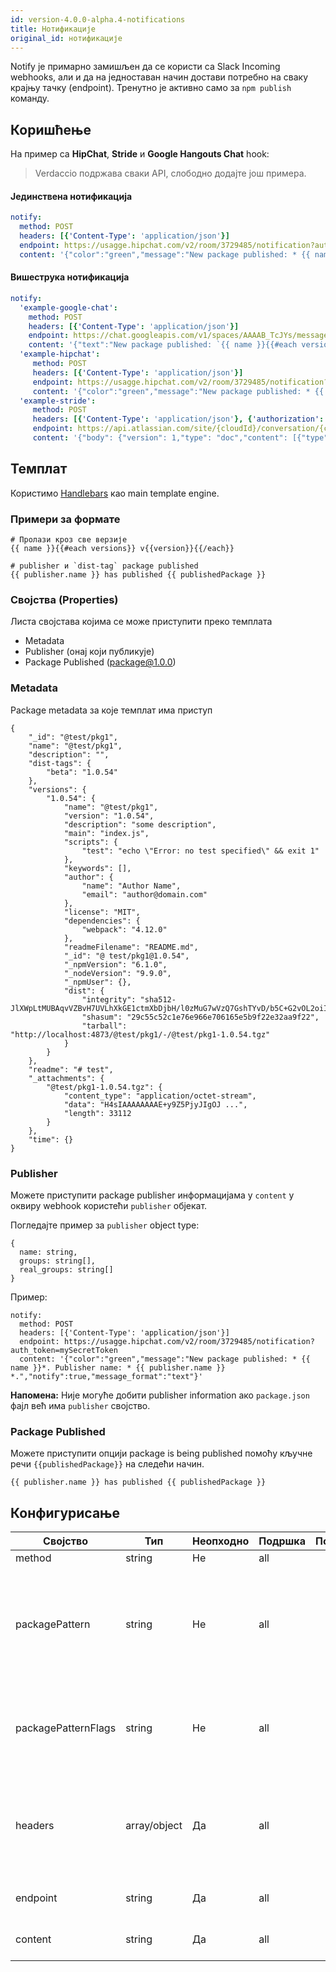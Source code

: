 ```yaml
---
id: version-4.0.0-alpha.4-notifications
title: Нотификације
original_id: нотификације
---
```

Notify је примарно замишљен да се користи са Slack Incoming webhooks, али и да на једноставан начин достави потребно на сваку крајњу тачку (endpoint). Тренутно је активно само за `npm publish` команду.

## Коришћење

На пример са **HipChat**, **Stride** и **Google Hangouts Chat** hook:

> Verdaccio подржава сваки API, слободно додајте још примера.

#### Јединствена нотификација

```yaml
notify:
  method: POST
  headers: [{'Content-Type': 'application/json'}]
  endpoint: https://usagge.hipchat.com/v2/room/3729485/notification?auth_token=mySecretToken
  content: '{"color":"green","message":"New package published: * {{ name }}*","notify":true,"message_format":"text"}'
```

#### Вишеструка нотификација

```yaml
notify:
  'example-google-chat':
    method: POST
    headers: [{'Content-Type': 'application/json'}]
    endpoint: https://chat.googleapis.com/v1/spaces/AAAAB_TcJYs/messages?key=myKey&token=myToken
    content: '{"text":"New package published: `{{ name }}{{#each versions}} v{{version}}{{/each}}`"}'
  'example-hipchat':
     method: POST
     headers: [{'Content-Type': 'application/json'}]
     endpoint: https://usagge.hipchat.com/v2/room/3729485/notification?auth_token=mySecretToken
     content: '{"color":"green","message":"New package published: * {{ name }}*","notify":true,"message_format":"text"}'
  'example-stride':
     method: POST
     headers: [{'Content-Type': 'application/json'}, {'authorization': 'Bearer secretToken'}]
     endpoint: https://api.atlassian.com/site/{cloudId}/conversation/{conversationId}/message
     content: '{"body": {"version": 1,"type": "doc","content": [{"type": "paragraph","content": [{"type": "text","text": "New package published: * {{ name }}* Publisher name: * {{ publisher.name }}"}]}]}}'     
```

## Темплат

Користимо [Handlebars](https://handlebarsjs.com/) као main template engine.

### Примери за формате

    # Пролази кроз све верзије
    {{ name }}{{#each versions}} v{{version}}{{/each}}
    
    # publisher и `dist-tag` package published
    {{ publisher.name }} has published {{ publishedPackage }}
    

### Својства (Properties)

Листа својстава којима се може приступити преко темплата

* Metadata
* Publisher (онај који публикује)
* Package Published (package@1.0.0)

### Metadata

Package metadata за које темплат има приступ

    {
        "_id": "@test/pkg1",
        "name": "@test/pkg1",
        "description": "",
        "dist-tags": {
            "beta": "1.0.54"
        },
        "versions": {
            "1.0.54": {
                "name": "@test/pkg1",
                "version": "1.0.54",
                "description": "some description",
                "main": "index.js",
                "scripts": {
                    "test": "echo \"Error: no test specified\" && exit 1"
                },
                "keywords": [],
                "author": {
                    "name": "Author Name",
                    "email": "author@domain.com"
                },
                "license": "MIT",
                "dependencies": {
                    "webpack": "4.12.0"
                },
                "readmeFilename": "README.md",
                "_id": "@ test/pkg1@1.0.54",
                "_npmVersion": "6.1.0",
                "_nodeVersion": "9.9.0",
                "_npmUser": {},
                "dist": {
                    "integrity": "sha512-JlXWpLtMUBAqvVZBvH7UVLhXkGE1ctmXbDjbH/l0zMuG7wVzQ7GshTYvD/b5C+G2vOL2oiIS1RtayA/kKkTwKw==",
                    "shasum": "29c55c52c1e76e966e706165e5b9f22e32aa9f22",
                    "tarball": "http://localhost:4873/@test/pkg1/-/@test/pkg1-1.0.54.tgz"
                }
            }
        },
        "readme": "# test",
        "_attachments": {
            "@test/pkg1-1.0.54.tgz": {
                "content_type": "application/octet-stream",
                "data": "H4sIAAAAAAAAE+y9Z5PjyJIgOJ ...",
                "length": 33112
            }
        },
        "time": {}
    }
    

### Publisher

Можете приступити package publisher информацијама у `content` у оквиру webhook користећи `publisher` објекат.

Погледајте пример за `publisher` object type:

    {
      name: string,
      groups: string[],
      real_groups: string[]
    }
    

Пример:

    notify:
      method: POST
      headers: [{'Content-Type': 'application/json'}]
      endpoint: https://usagge.hipchat.com/v2/room/3729485/notification?auth_token=mySecretToken
      content: '{"color":"green","message":"New package published: * {{ name }}*. Publisher name: * {{ publisher.name }} *.","notify":true,"message_format":"text"}'
    

**Напомена:** Није могуће добити publisher information ако `package.json` фајл већ има `publisher` својство.

### Package Published

Можете приступити опцији package is being published помоћу кључне речи `{{publishedPackage}}` на следећи начин.

    {{ publisher.name }} has published {{ publishedPackage }}
    

## Конфигурисање

| Својство            | Тип          | Неопходно | Подршка | Подразумевано | Опис                                                                                           |
| ------------------- | ------------ | --------- | ------- | ------------- | ---------------------------------------------------------------------------------------------- |
| method              | string       | Не        | all     |               | HTTP verb                                                                                      |
| packagePattern      | string       | Не        | all     |               | Покрени ову нотификацију ако се име пакета подудара са регуларним изразом (regular expression) |
| packagePatternFlags | string       | Не        | all     |               | Било која заставица (flags) која ће се користити са regular expression                         |
| headers             | array/object | Да        | all     |               | Ако endpoint захтева specific headers, подесите их овде као array of key: value objects.       |
| endpoint            | string       | Да        | all     |               | подесите URL endpoint за овај позив                                                            |
| content             | string       | Да        | all     |               | било који [Handlebar](https://handlebarsjs.com/) expressions                                   |